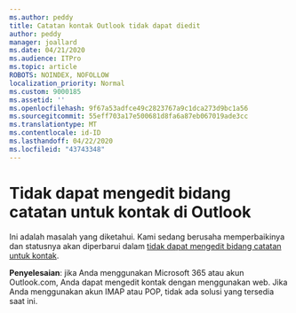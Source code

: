 ```yaml
---
ms.author: peddy
title: Catatan kontak Outlook tidak dapat diedit
author: peddy
manager: joallard
ms.date: 04/21/2020
ms.audience: ITPro
ms.topic: article
ROBOTS: NOINDEX, NOFOLLOW
localization_priority: Normal
ms.custom: 9000185
ms.assetid: ''
ms.openlocfilehash: 9f67a53adfce49c2823767a9c1dca273d9bc1a56
ms.sourcegitcommit: 55eff703a17e500681d8fa6a87eb067019ade3cc
ms.translationtype: MT
ms.contentlocale: id-ID
ms.lasthandoff: 04/22/2020
ms.locfileid: "43743348"
---
```

# <a name="cant-edit-the-notes-field-for-a-contact-in-outlook"></a>Tidak dapat mengedit bidang catatan untuk kontak di Outlook
Ini adalah masalah yang diketahui. Kami sedang berusaha memperbaikinya dan statusnya akan diperbarui dalam [tidak dapat mengedit bidang catatan untuk kontak](https://support.office.com/article/fb8394ce-04ce-48b5-bae4-be46f77f10fe).

**Penyelesaian**: jika Anda menggunakan Microsoft 365 atau akun Outlook.com, Anda dapat mengedit kontak dengan menggunakan web. Jika Anda menggunakan akun IMAP atau POP, tidak ada solusi yang tersedia saat ini.